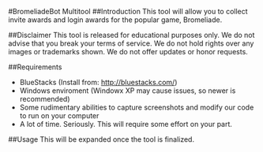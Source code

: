#BromeliadeBot Multitool
##Introduction
This tool will allow you to collect invite awards and login awards for the popular game, Bromeliade. 

##Disclaimer
This tool is released for educational purposes only. We do not advise that you break your terms of service. We do not hold rights over any images or trademarks shown. We do not offer updates or honor requests. 

##Requirements
* BlueStacks (Install from: http://bluestacks.com/)
* Windows enviroment (Windowx XP may cause issues, so newer is recommended)
* Some rudimentary abilities to capture screenshots and modify our code to run on your computer
* A lot of time. Seriously. This will require some effort on your part.

##Usage
This will be expanded once the tool is finalized.
